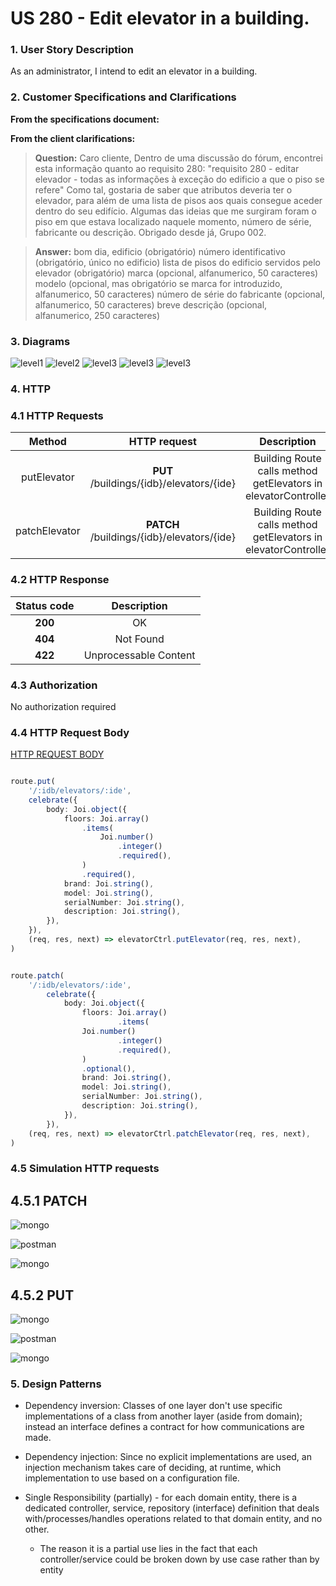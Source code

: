 # US 280 - Edit elevator in a building.

### 1. User Story Description

As an administrator, I intend to edit an elevator in a building.

### 2. Customer Specifications and Clarifications

**From the specifications document:**

**From the client clarifications:**

> **Question:** Caro cliente,
Dentro de uma discussão do fórum, encontrei esta informação quanto ao requisito 280:
"requisito 280 - editar elevador - todas as informações à exceção do edificio a que o piso se refere"
Como tal, gostaria de saber que atributos deveria ter o elevador, para além de uma lista de pisos aos quais consegue aceder dentro do seu edifício. Algumas das ideias que me surgiram foram o piso em que estava localizado naquele momento, número de série, fabricante ou descrição.
Obrigado desde já,
Grupo 002.

> **Answer:**
bom dia,
edificio (obrigatório)
número identificativo (obrigatório, único no edificio)
lista de pisos do edificio servidos pelo elevador (obrigatório)
marca (opcional, alfanumerico, 50 caracteres)
modelo (opcional, mas obrigatório se marca for introduzido, alfanumerico, 50 caracteres)
número de série do fabricante (opcional, alfanumerico, 50 caracteres)
breve descrição (opcional, alfanumerico, 250 caracteres)


### 3. Diagrams

![level1](level1/process-view.svg)
![level2](level2/process-view.svg)
![level3](level3/process-view-put.svg)
![level3](level3/process-view-patch.svg)
![level3](level3/class-diagram.svg)

### 4. HTTP

### 4.1 HTTP Requests

|    Method     |                HTTP request                |                          Description                           |
|:-------------:|:------------------------------------------:|:--------------------------------------------------------------:|
|  putElevator  |  **PUT** /buildings/{idb}/elevators/{ide}  | Building Route calls method getElevators in elevatorController |
| patchElevator | **PATCH** /buildings/{idb}/elevators/{ide} | Building Route calls method getElevators in elevatorController |

### 4.2 HTTP Response
| Status code |      Description      |
|:-----------:|:---------------------:|
|   **200**   |          OK           |
|   **404**   |       Not Found       |
|   **422**   | Unprocessable Content |

### 4.3 Authorization

No authorization required

### 4.4 HTTP Request Body

[HTTP REQUEST BODY](./README/test.elevators.txt)

```typescript

route.put(
    '/:idb/elevators/:ide',
    celebrate({
        body: Joi.object({
            floors: Joi.array()
                .items(
                    Joi.number()
                        .integer()
                        .required(),
                )
                .required(),
            brand: Joi.string(),
            model: Joi.string(),
            serialNumber: Joi.string(),
            description: Joi.string(),
        }),
    }),
    (req, res, next) => elevatorCtrl.putElevator(req, res, next),
)

```

```typescript

route.patch(
    '/:idb/elevators/:ide',
        celebrate({
            body: Joi.object({
                floors: Joi.array()
                        .items(
                Joi.number()
                        .integer()
                        .required(),
                )
                .optional(),
                brand: Joi.string(),
                model: Joi.string(),
                serialNumber: Joi.string(),
                description: Joi.string(),
            }),
        }),
    (req, res, next) => elevatorCtrl.patchElevator(req, res, next),
)
```

### 4.5 Simulation HTTP requests

## 4.5.1 PATCH

![mongo](README/mongo_inicial.JPG)

![postman](README/postman_PATCH.JPG)

![mongo](README/mongo_PATCH.JPG)

## 4.5.2 PUT

![mongo](README/mongo_inicial.JPG)

![postman](README/postman_PUT.JPG)

![mongo](README/mongo_PUT.JPG)


### 5. Design Patterns

- Dependency inversion: Classes of one layer don't use specific implementations of a class from another layer (aside from domain); instead an interface defines a contract for how communications are made.

- Dependency injection: Since no explicit implementations are used, an injection mechanism takes care of deciding, at runtime, which implementation to use based on a configuration file.

- Single Responsibility (partially) - for each domain entity, there is a dedicated controller, service, repository (interface) definition that deals with/processes/handles operations related to that domain entity, and no other.
    + The reason it is a partial use lies in the fact that each controller/service could be broken down by use case rather than by entity



